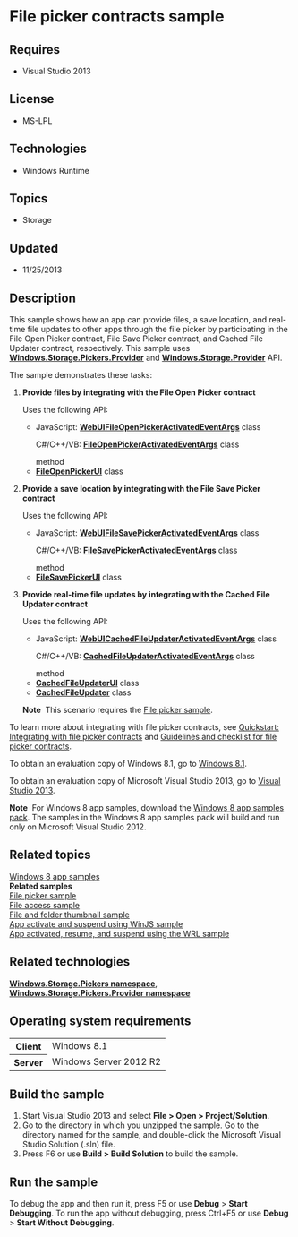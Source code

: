 # File picker contracts sample
## Requires
- Visual Studio 2013
## License
- MS-LPL
## Technologies
- Windows Runtime
## Topics
- Storage
## Updated
- 11/25/2013
## Description

<div id="mainSection">
<p>This sample shows how an app can provide files, a save location, and real-time file updates to other apps through the file picker by participating in the File Open Picker contract, File Save Picker contract, and Cached File Updater contract, respectively.
 This sample uses <a href="http://msdn.microsoft.com/library/windows/apps/br207954">
<b>Windows.Storage.Pickers.Provider</b></a> and <a href="http://msdn.microsoft.com/library/windows/apps/hh747812">
<b>Windows.Storage.Provider</b></a> API. </p>
<p>The sample demonstrates these tasks:</p>
<ol>
<li>
<p><b>Provide files by integrating with the File Open Picker contract</b></p>
<p>Uses the following API:</p>
<ul>
<li>
<p>JavaScript: <a href="http://msdn.microsoft.com/library/windows/apps/hh701800">
<b>WebUIFileOpenPickerActivatedEventArgs</b></a> class</p>
<p>C#/C&#43;&#43;/VB: <a href="http://msdn.microsoft.com/library/windows/apps/hh700467"><b>FileOpenPickerActivatedEventArgs</b></a> class</p>
method </li><li><a href="http://msdn.microsoft.com/library/windows/apps/hh738453"><b>FileOpenPickerUI</b></a> class
</li></ul>
</li><li>
<p><b>Provide a save location by integrating with the File Save Picker contract</b></p>
<p>Uses the following API:</p>
<ul>
<li>
<p>JavaScript: <a href="http://msdn.microsoft.com/library/windows/apps/hh701822">
<b>WebUIFileSavePickerActivatedEventArgs</b></a> class</p>
<p>C#/C&#43;&#43;/VB: <a href="http://msdn.microsoft.com/library/windows/apps/hh700489"><b>FileSavePickerActivatedEventArgs</b></a> class</p>
method </li><li><a href="http://msdn.microsoft.com/library/windows/apps/hh738463"><b>FileSavePickerUI</b></a> class
</li></ul>
</li><li>
<p><b>Provide real-time file updates by integrating with the Cached File Updater contract</b></p>
<p>Uses the following API:</p>
<ul>
<li>
<p>JavaScript: <a href="http://msdn.microsoft.com/library/windows/apps/hh701752">
<b>WebUICachedFileUpdaterActivatedEventArgs</b></a> class</p>
<p>C#/C&#43;&#43;/VB: <a href="http://msdn.microsoft.com/library/windows/apps/hh700440"><b>CachedFileUpdaterActivatedEventArgs</b></a> class</p>
method </li><li><a href="http://msdn.microsoft.com/library/windows/apps/hh747794"><b>CachedFileUpdaterUI</b></a> class
</li><li><a href="http://msdn.microsoft.com/library/windows/apps/hh747793"><b>CachedFileUpdater</b></a> class
</li></ul>
<p class="note"><b>Note</b>&nbsp;&nbsp;This scenario requires the <a href="http://go.microsoft.com/fwlink/p/?linkid=231464">
File picker sample</a>.</p>
</li></ol>
<p>To learn more about integrating with file picker contracts, see <a href="http://msdn.microsoft.com/library/windows/apps/hh465192">
Quickstart: Integrating with file picker contracts</a> and <a href="http://msdn.microsoft.com/library/windows/apps/jj150594">
Guidelines and checklist for file picker contracts</a>.</p>
<p>To obtain an evaluation copy of Windows&nbsp;8.1, go to <a href="http://go.microsoft.com/fwlink/p/?linkid=301696">
Windows&nbsp;8.1</a>.</p>
<p>To obtain an evaluation copy of Microsoft Visual Studio&nbsp;2013, go to <a href="http://go.microsoft.com/fwlink/p/?linkid=301697">
Visual Studio&nbsp;2013</a>.</p>
<p></p>
<p class="note"><b>Note</b>&nbsp;&nbsp;For Windows&nbsp;8 app samples, download the <a href="http://go.microsoft.com/fwlink/p/?LinkId=301698">
Windows&nbsp;8 app samples pack</a>. The samples in the Windows&nbsp;8 app samples pack will build and run only on Microsoft Visual Studio&nbsp;2012.</p>
<p></p>
<h2><a id="related_topics"></a>Related topics</h2>
<dl><dt><a href="http://go.microsoft.com/fwlink/p/?LinkID=227694">Windows 8 app samples</a>
</dt><dt><b>Related samples</b> </dt><dt><a href=" http://go.microsoft.com/fwlink/p/?linkid=231464">File picker sample</a>
</dt><dt><a href=" http://go.microsoft.com/fwlink/p/?linkid=231445">File access sample</a>
</dt><dt><a href="http://go.microsoft.com/fwlink/p/?linkid=231522">File and folder thumbnail sample</a>
</dt><dt><a href="http://go.microsoft.com/fwlink/p/?linkid=231617">App activate and suspend using WinJS sample</a>
</dt><dt><a href="http://go.microsoft.com/fwlink/p/?linkid=231474">App activated, resume, and suspend using the WRL sample</a>
</dt></dl>
<h2>Related technologies</h2>
<a href="http://msdn.microsoft.com/library/windows/apps/br207928"><b>Windows.Storage.Pickers namespace</b></a>,
<a href="http://msdn.microsoft.com/library/windows/apps/br207954"><b>Windows.Storage.Pickers.Provider namespace</b></a>
<h2>Operating system requirements</h2>
<table>
<tbody>
<tr>
<th>Client</th>
<td><dt>Windows&nbsp;8.1 </dt></td>
</tr>
<tr>
<th>Server</th>
<td><dt>Windows Server&nbsp;2012&nbsp;R2 </dt></td>
</tr>
</tbody>
</table>
<h2>Build the sample</h2>
<ol>
<li>Start Visual Studio&nbsp;2013 and select <b>File &gt; Open &gt; Project/Solution</b>.
</li><li>Go to the directory in which you unzipped the sample. Go to the directory named for the sample, and double-click the Microsoft Visual Studio Solution (.sln) file.
</li><li>Press F6 or use <b>Build &gt; Build Solution</b> to build the sample. </li></ol>
<h2>Run the sample</h2>
<p>To debug the app and then run it, press F5 or use <b>Debug</b> &gt; <b>Start Debugging</b>. To run the app without debugging, press Ctrl&#43;F5 or use
<b>Debug</b> &gt; <b>Start Without Debugging</b>.</p>
</div>
